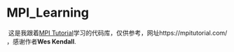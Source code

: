 # MPI_Learning

​	这是我跟着[MPI Tutorial](https://mpitutorial.com/ )学习的代码库，仅供参考，网址https://mpitutorial.com/ ，感谢作者**Wes Kendall**.



